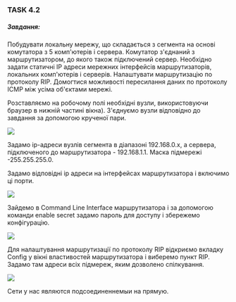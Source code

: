 ### TASK 4.2

##### Завдання:

Побудувати локальну мережу, що складається з сегмента на основі комутатора з 5 комп'ютерів і сервера. Комутатор з'єднаний з маршрутизатором, до якого також підключений сервер. Необхідно задати статичні IP адреси мережних інтерфейсів маршрутизаторів, локальних комп'ютерів і серверів. Налаштувати маршрутизацію по протоколу RIP. Домогтися можливості пересилання даних по протоколу ICMP між усіма об'єктами мережі. 

Розставляємо на робочому полі необхідні вузли, використовуючи браузер в нижній частині вікна). З'єднуємо вузли відповідно до завдання за допомогою крученої пари.

![ ](/images/task4.3_01.jpg  "1")

Задамо ip-адреси вузлів сегмента в діапазоні 192.168.0.х, а сервера, підключеного до маршрутизатора - 192.168.1.1. Маска підмережі -255.255.255.0.

Задамо відповідні ip адреси на інтерфейсах маршрутизатора і включимо ці порти.

![ ](/images/task4.3_02.jpg  "2")

Зайдемо в Command Line Interface маршрутизатора і за допомогою команди enable secret задамо пароль для доступу і збережемо конфігурацію.

![ ](/images/task4.3_03.jpg  "3")

Для налаштування маршрутизації по протоколу RIP відкриємо вкладку Config у вікні властивостей маршрутизатора і виберемо пункт RIP. Задамо там адреси всіх підмереж, яким дозволено спілкування.

![ ](/images/task4.3_04.jpg  "4")

Cети у наc являются подсоединеннемыи на прямую.
